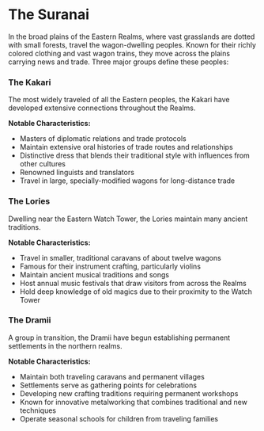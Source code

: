 # The Suranai

In the broad plains of the Eastern Realms, where vast grasslands are dotted with small forests, travel the wagon-dwelling peoples. Known for their richly colored clothing and vast wagon trains, they move across the plains carrying news and trade. Three major groups define these peoples:

### The Kakari

The most widely traveled of all the Eastern peoples, the Kakari have developed extensive connections throughout the Realms.

**Notable Characteristics:**

- Masters of diplomatic relations and trade protocols
- Maintain extensive oral histories of trade routes and relationships
- Distinctive dress that blends their traditional style with influences from other cultures
- Renowned linguists and translators
- Travel in large, specially-modified wagons for long-distance trade

### The Lories

Dwelling near the Eastern Watch Tower, the Lories maintain many ancient traditions.

**Notable Characteristics:**

- Travel in smaller, traditional caravans of about twelve wagons
- Famous for their instrument crafting, particularly violins
- Maintain ancient musical traditions and songs
- Host annual music festivals that draw visitors from across the Realms
- Hold deep knowledge of old magics due to their proximity to the Watch Tower

### The Dramii

A group in transition, the Dramii have begun establishing permanent settlements in the northern realms.

**Notable Characteristics:**

- Maintain both traveling caravans and permanent villages
- Settlements serve as gathering points for celebrations
- Developing new crafting traditions requiring permanent workshops
- Known for innovative metalworking that combines traditional and new techniques
- Operate seasonal schools for children from traveling families
